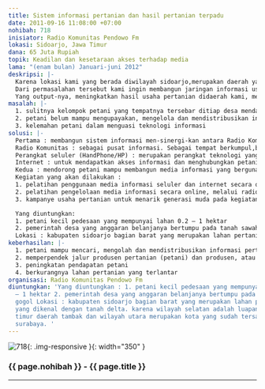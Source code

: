 ```yaml
---
title: Sistem informasi pertanian dan hasil pertanian terpadu
date: 2011-09-16 11:08:00 +07:00
nohibah: 718
inisiator: Radio Komunitas Pendowo Fm
lokasi: Sidoarjo, Jawa Timur
dana: 65 Juta Rupiah
topik: Keadilan dan kesetaraan akses terhadap media
lama: "(enam bulan) Januari-juni 2012"
deskripsi: |-
  Karena lokasi kami yang berada diwilayah sidoarjo,merupakan daerah yang secara kultur,sosial dan perekonimian sedang mengalami perubahan dari daerah pertanian menjadi daerah industri. Sehingga kegiatan pertanian mulai ditinggalkan, penduduk lebih banyak memilih menjadi karyawan. Karena kegiatan pertanian ditinggalkan, banyak areal pertanian tidak digarap dan sawah menjadi puso. Seakan-akan lahan tersebut adalah lahan yang tidak produktif dan dialihkan fungsikan menjadi daerah industri. Petani yang bertahan melakukan kegiatannya semakin sedikit, menjadi kelompok2 kecil dengan tempat yang berjauhan. Akses informasi untuk intensifikasi pertanian tidak lagi menjadi perhatian pemerintah setempat. Berkumpulnya kelompok petani intensitasnya semakin jarang. Padahal petani masih membutuhan info untuk kelanjutan kegiatan usaha pertaniannya dan info pasca panen. Sampai saat ini belum ada instansi/lembaga yang membantu kelompok ini dalam menyediakan akses informasi. Semestinya dalam era informasi yang sangat berkembang pesat ini boleh ada masyarakat yang kesulitan dalam mengakses informasi untuk membantu kebutuhan hidupnya.
  Dari permasalahan tersebut kami ingin membangun jaringan informasi usaha pertanian dan hasil pertanian yang terpadu, yang murah dan mudah.
  Yang output-nya, meningkatkan hasil usaha pertanian didaerah kami, menarik minat generasi muda untuk menekuni usaha tani dan mencegah beralihnya lahan pertanian produktif menjadi industri.
masalah: |-
  1. sulitnya kelompok petani yang tempatnya tersebar ditiap desa mendapatkan informasi
  2. petani belum mampu mengupayakan, mengelola dan mendistribusikan informasi untuk kepentingan usaha tani-nya
  3. kelemahan petani dalam menguasi teknologi informasi
solusi: |-
  Pertama : membangun sistem informasi men-sinergi-kan antara Radio Komunitas, seluler dan internet.
  Radio Komunitas : sebagai pusat informasi. Sebagai tempat berkumpul,berdiskusi, mengupayakan dan mengolah informasi,sekretariat dan pusat kegiatan lainnya.
  Perangkat seluler (HandPhone/HP) : merupakan perangkat teknologi yang relatip sudah dikuasai oleh petani. Hp menjadi media penghubung antara petani dengan Radio Komunitas. Melalui HP petani bisa menginformasikan masalah yang dihadapi, meminta informasi yang mereka butuhkan dan menginformasikan harga komoditas pertanian.
  Internet : untuk mendapatkan akses informasi dan menghubungkan petani dengan pasar.
  Kedua : mendorong petani mampu membangun media informasi yang berguna bagi kepentingan usaha taninya.
  Kegiatan yang akan dilakukan :
  1. pelatihan penggunaan media informasi seluler dan internet secara optimal
  2. pelatihan pengelolaan media informasi secara online, melalui radio dan cetak.
  3. kampanye usaha pertanian untuk menarik generasi muda pada kegiatan bertani.

  Yang diuntungkan:
  1. petani kecil pedesaan yang mempunyai lahan 0.2 – 1 hektar
  2. pemerintah desa yang anggaran belanjanya bertumpu pada tanah sawah gogol
  Lokasi : kabupaten sidoarjo bagian barat yang merupakan lahan pertanian subur yang dikenal dengan tanah delta. karena wilayah selatan adalah luapan lumpur, wilayah timur daerah tambak dan wilayah utara merupakan kota yang sudah tersambung dengan surabaya.
keberhasilan: |-
  1. petani mampu mencari, mengolah dan mendistribusikan informasi pertanian
  2. memperpendek jalur produsen pertanian (petani) dan produsen, atau menyederhanakan proses penjualan hasil pertanian/tata niaga pasar
  3. peningkatan pendapatan petani
  4. berkurangnya lahan pertanian yang terlantar
organisasi: Radio Komunitas Pendowo Fm
diuntungkan: 'Yang diuntungkan : 1. petani kecil pedesaan yang mempunyai lahan 0.2
  – 1 hektar 2. pemerintah desa yang anggaran belanjanya bertumpu pada tanah sawah
  gogol Lokasi : kabupaten sidoarjo bagian barat yang merupakan lahan pertanian subur
  yang dikenal dengan tanah delta. karena wilayah selatan adalah luapan lumpur, wilayah
  timur daerah tambak dan wilayah utara merupakan kota yang sudah tersambung dengan
  surabaya. '
---
```


![718](/static/img/hibahcmb/718.png){: .img-responsive }{: width="350" }

### {{ page.nohibah }} - {{ page.title }}

---
